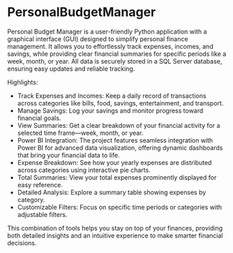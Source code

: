 # PersonalBudgetManager
Personal Budget Manager is a user-friendly Python application with a graphical interface (GUI) designed to simplify personal finance management. It allows you to effortlessly track expenses, incomes, and savings, while providing clear financial summaries for specific periods like a week, month, or year. All data is securely stored in a SQL Server database, ensuring easy updates and reliable tracking.

Highlights:
- Track Expenses and Incomes: Keep a daily record of transactions across categories like bills, food, savings, entertainment, and transport.
- Manage Savings: Log your savings and monitor progress toward financial goals.
- View Summaries: Get a clear breakdown of your financial activity for a selected time frame—week, month, or year.
- Power BI Integration: The project features seamless integration with Power BI for advanced data visualization, offering dynamic dashboards that bring your financial data to life.
- Expense Breakdown: See how your yearly expenses are distributed across categories using interactive pie charts.
- Total Summaries: View your total expenses prominently displayed for easy reference.
- Detailed Analysis: Explore a summary table showing expenses by category.
- Customizable Filters: Focus on specific time periods or categories with adjustable filters.

This combination of tools helps you stay on top of your finances, providing both detailed insights and an intuitive experience to make smarter financial decisions.
